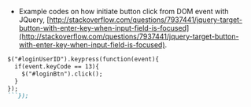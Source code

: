 * Example codes on how initiate button click from DOM event with JQuery, [http://stackoverflow.com/questions/7937441/jquery-target-button-with-enter-key-when-input-field-is-focused](http://stackoverflow.com/questions/7937441/jquery-target-button-with-enter-key-when-input-field-is-focused).

```markdown
$("#loginUserID").keypress(function(event){
  if(event.keyCode == 13){
    $("#loginBtn").click();
  }
});
```});
```